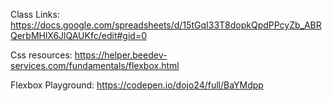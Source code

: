 Class Links: https://docs.google.com/spreadsheets/d/15tGqI33T8dopkQpdPPcyZb_ABRQerbMHlX6JlQAUKfc/edit#gid=0

Css resources: https://helper.beedev-services.com/fundamentals/flexbox.html

Flexbox Playground: https://codepen.io/dojo24/full/BaYMdpp